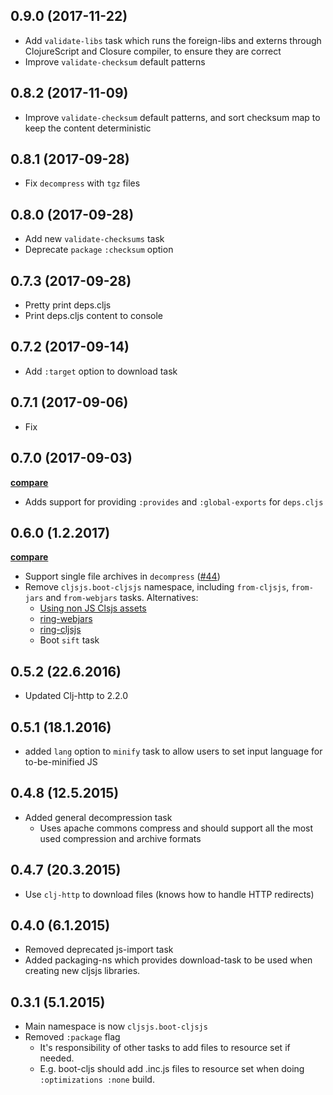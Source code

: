 ## 0.9.0 (2017-11-22)

- Add `validate-libs` task which runs the foreign-libs and externs through
ClojureScript and Closure compiler, to ensure they are correct
- Improve `validate-checksum` default patterns

## 0.8.2 (2017-11-09)

- Improve `validate-checksum` default patterns, and sort
checksum map to keep the content deterministic

## 0.8.1 (2017-09-28)

- Fix `decompress` with `tgz` files

## 0.8.0 (2017-09-28)

- Add new `validate-checksums` task
- Deprecate `package` `:checksum` option

## 0.7.3 (2017-09-28)

- Pretty print deps.cljs
- Print deps.cljs content to console

## 0.7.2 (2017-09-14)

- Add `:target` option to download task

## 0.7.1 (2017-09-06)

- Fix

## 0.7.0 (2017-09-03)

**[compare](https://github.com/cljsjs/boot-cljsjs/compare/0.6.0...0.7.0)**

- Adds support for providing `:provides` and `:global-exports` for `deps.cljs`

## 0.6.0 (1.2.2017)

**[compare](https://github.com/cljsjs/boot-cljsjs/compare/0.5.2...0.6.0)**

- Support single file archives in `decompress` ([#44](https://github.com/cljsjs/boot-cljsjs/issues/44))
- Remove `cljsjs.boot-cljsjs` namespace, including `from-cljsjs`, `from-jars` and
`from-webjars` tasks. Alternatives:
    - [Using non JS Clsjs assets](https://github.com/cljsjs/packages/wiki/Non-JS-Assets)
    - [ring-webjars](https://github.com/weavejester/ring-webjars)
    - [ring-cljsjs](https://github.com/Deraen/ring-cljsjs)
    - Boot `sift` task

## 0.5.2 (22.6.2016)

- Updated Clj-http to 2.2.0

## 0.5.1 (18.1.2016)

- added `lang` option to `minify` task to allow users to set input language for to-be-minified JS

## 0.4.8 (12.5.2015)

- Added general decompression task
  - Uses apache commons compress and should support all the most used
  compression and archive formats

## 0.4.7 (20.3.2015)

- Use `clj-http` to download files (knows how to handle HTTP redirects)

## 0.4.0 (6.1.2015)

- Removed deprecated js-import task
- Added packaging-ns which provides download-task to be used when creating
  new cljsjs libraries.

## 0.3.1 (5.1.2015)

- Main namespace is now `cljsjs.boot-cljsjs`
- Removed `:package` flag
  - It's responsibility of other tasks to add files to resource set if needed.
  - E.g. boot-cljs should add .inc.js files to resource set when doing `:optimizations :none` build.
